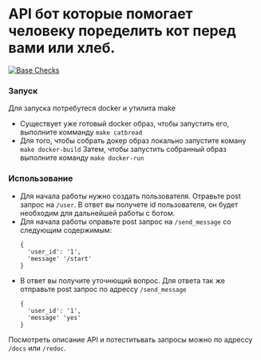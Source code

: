 # API бот которые помогает человеку поределить кот перед вами или хлеб.

[![Base Checks](https://github.com/zavr1k/eora_test/actions/workflows/checks.yml/badge.svg)](https://github.com/zavr1k/eora_test/actions/workflows/checks.yml)

### Запуск

Для запуска потребутеся docker и утилита make

- Существует уже готовый docker образ, чтобы запустить его, выполните комманду `make catbread`
- Для того, чтобы собрать докер образ локально запустите коману `make docker-build`
  Затем, чтобы запустить собранный образ выполните команду `make docker-run`

### Использование

- Для начала работы нужно создать пользователя. Отравьте post запрос на `/user`.
  В ответ вы получете id пользователя, он будет необходим для дальнейшей работы с ботом.
- Для начала работы оправьте post запрос на `/send_message` со следующим содержимым:
  ```
  {
    'user_id': '1',
    'message' '/start'
  }
  ```
- В ответ вы получите уточнющий вопрос. Для ответа так же отправьте post запрос по адрессу `/send_message`
  ```
  {
    'user_id': '1',
    'message' 'yes'
  }
  ```

Посмотреть описание API и потеститьвать запросы можно по адрессу `/docs` или `/redoc`.
